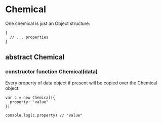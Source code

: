 # Chemical

One chemical is just an Object structure:

    {
      // ... properties
    }

## abstract Chemical

### constructor function Chemical(data)

Every property of data object if present will be copied over the Chemical object.

    var c = new Chemical({
      property: "value"
    })

    console.log(c.property) // "value"
